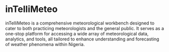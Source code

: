 # inTelliMeteo
inTelliMeteo is a comprehensive meteorological workbench designed to cater to both practicing meteorologists and the general public. It serves as a one-stop platform for accessing a wide array of meteorological data, analytics, and tools, all tailored to enhance understanding and forecasting of weather phenomena within Nigeria.
